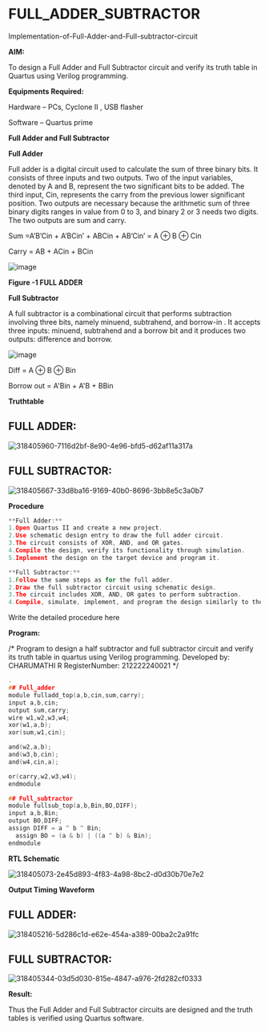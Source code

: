 # FULL_ADDER_SUBTRACTOR

Implementation-of-Full-Adder-and-Full-subtractor-circuit

**AIM:**

To design a Full Adder and Full Subtractor circuit and verify its truth table in Quartus using Verilog programming.

**Equipments Required:**

Hardware – PCs, Cyclone II , USB flasher

Software – Quartus prime

**Full Adder and Full Subtractor**

**Full Adder**

Full adder is a digital circuit used to calculate the sum of three binary bits. It consists of three inputs and two outputs. Two of the input variables, denoted by A and B, represent the two significant bits to be added. The third input, Cin, represents the carry from the previous lower significant position. Two outputs are necessary because the arithmetic sum of three binary digits ranges in value from 0 to 3, and binary 2 or 3 needs two digits. The two outputs are sum and carry.

Sum =A’B’Cin + A’BCin’ + ABCin + AB’Cin’ = A ⊕ B ⊕ Cin 

Carry = AB + ACin + BCin

![image](https://github.com/naavaneetha/FULL_ADDER_SUBTRACTOR/assets/154305477/0f30ba51-5ffb-4198-845f-18e054f675e7)

**Figure -1 FULL ADDER**

**Full Subtractor**

A full subtractor is a combinational circuit that performs subtraction involving three bits, namely minuend, subtrahend, and borrow-in . It accepts three inputs: minuend, subtrahend and a borrow bit and it produces two outputs: difference and borrow.

![image](https://github.com/naavaneetha/FULL_ADDER_SUBTRACTOR/assets/154305477/02b24f51-ab51-4304-9ad6-7b81ffc1ead5)

Diff = A ⊕ B ⊕ Bin 

Borrow out = A'Bin + A'B + BBin

**Truthtable**
## FULL ADDER:

![318405960-7116d2bf-8e90-4e96-bfd5-d62af11a317a](https://github.com/charumathiramesh/FULL_ADDER_SUBTRACTOR/assets/120204455/0037c4f9-597b-4a5d-8c5e-1f5afe7cb7d8)

## FULL SUBTRACTOR:
![318405667-33d8ba16-9169-40b0-8696-3bb8e5c3a0b7](https://github.com/charumathiramesh/FULL_ADDER_SUBTRACTOR/assets/120204455/18d18ab4-901f-459f-92a9-07138aec665f)


**Procedure**
```C
**Full Adder:**
1.Open Quartus II and create a new project.
2.Use schematic design entry to draw the full adder circuit. 
3.The circuit consists of XOR, AND, and OR gates. 
4.Compile the design, verify its functionality through simulation. 
5.Implement the design on the target device and program it.

**Full Subtractor:** 
1.Follow the same steps as for the full adder. 
2.Draw the full subtractor circuit using schematic design. 
3.The circuit includes XOR, AND, OR gates to perform subtraction. 
4.Compile, simulate, implement, and program the design similarly to the full adder.
```
Write the detailed procedure here

**Program:**

/* Program to design a half subtractor and full subtractor circuit and verify its truth table in quartus using Verilog programming. Developed by: CHARUMATHI R
RegisterNumber: 212222240021
*/
```C
.
## Full_adder
module fulladd_top(a,b,cin,sum,carry);
input a,b,cin;
output sum,carry;
wire w1,w2,w3,w4;       
xor(w1,a,b);
xor(sum,w1,cin);        

and(w2,a,b);
and(w3,b,cin);
and(w4,cin,a);

or(carry,w2,w3,w4);
endmodule 

## Full_subtractor
module fullsub_top(a,b,Bin,BO,DIFF);
input a,b,Bin;
output BO,DIFF;
assign DIFF = a ^ b ^ Bin;
  assign BO = (a & b) | ((a ^ b) & Bin);
endmodule

```

**RTL Schematic**

![318405073-2e45d893-4f83-4a98-8bc2-d0d30b70e7e2](https://github.com/charumathiramesh/FULL_ADDER_SUBTRACTOR/assets/120204455/54e7b835-a2fd-4655-9135-4309f0f06d6a)

**Output Timing Waveform**
## FULL ADDER:

![318405216-5d286c1d-e62e-454a-a389-00ba2c2a91fc](https://github.com/charumathiramesh/FULL_ADDER_SUBTRACTOR/assets/120204455/6e023809-8f99-497a-9a4b-f9d1f40022e3)

## FULL SUBTRACTOR:
![318405344-03d5d030-815e-4847-a976-2fd282cf0333](https://github.com/charumathiramesh/FULL_ADDER_SUBTRACTOR/assets/120204455/b1542ab1-bb37-4601-b158-4093e3738820)


**Result:**

Thus the Full Adder and Full Subtractor circuits are designed and the truth tables is verified using Quartus software.



